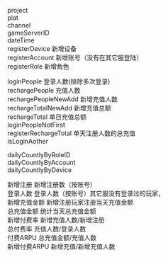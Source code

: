 
project  
plat   
channel   
gameServerID   
dateTime   
registerDevice 新增设备  
registerAccount  新增账号（没有在其它服登陆）  
registerRole  新增角色  

loginPeople 	 登录人数(排除多次登录)   
rechargePeople   充值人数  
rechargePeopleNewAdd  新增充值人数  
rechargeTotalNewAdd  新增充值总额  
rechargeTotal  单日充值总额  
loginPeopleNotFirst      
registerRechargeTotal 单天注册人数的总充值  
isLoginAother


dailyCountlyByRoleID  
dailyCountlyByAccount  
dailyCountlyByDevice  


新增注册	新增注册数（按账号）  
登录人数	登录人数（按账号）其它服没有登录过的玩家，  
新增充值金额	新增注册玩家注册当天充值金额  
总充值金额	统计当天总充值金额  
新增付费率	新增充值人数/新增注册  
总付费率	充值人数/登录人数  
付费ARPU	总充值金额/充值人数  
新增付费ARPU	新增充值/新增充值人数  